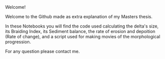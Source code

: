 Welcome!

Welcome to the Github made as extra explanation of my Masters thesis. 

In these Notebooks you will find the code used calculating the delta's size, its Braiding Index, its Sediment balance, the rate of erosion and depoition (Rate of change), and a script used for making movies of the morphological progression.

For any question please contact me.
